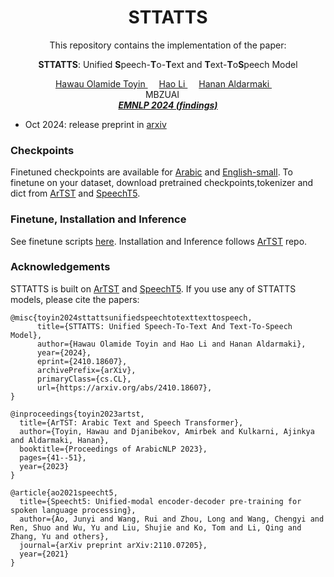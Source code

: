 <div align="center">

<h1> STTATTS </h1>
This repository contains the implementation of the paper:

**STTATTS**: Unified **S**peech-**T**o-**T**ext and **T**ext-**T**o**S**peech Model

<div>
    <a href='https://www.linkedin.com/in/toyinhawau/' >Hawau Olamide Toyin </a>&emsp;
    <a href='' target='_blank'>Hao Li </a>&emsp;
    <a href='https://linkedin.com/in/hanan-aldarmaki/' target='_blank'>Hanan Aldarmaki </a>&emsp;
</div>
<!-- <br> -->
<div>
     MBZUAI &emsp;
</div>
<!-- <br> -->
<i><strong><a href='' target='_blank'>EMNLP 2024 (findings)</a></strong></i>
<br>
</div>

- Oct 2024: release preprint in [arxiv](https://arxiv.org/abs/2410.18607)

### Checkpoints

Finetuned checkpoints are available for [Arabic](https://huggingface.co/MBZUAI/STTATTS/blob/main/checkpoint_ar_wo_d.pt) and [English-small](https://huggingface.co/MBZUAI/STTATTS/blob/main/checkpoint_en_small.pt). To finetune on your dataset, download pretrained checkpoints,tokenizer and dict from [ArTST](https://github.com/mbzuai-nlp/ArTST/) and [SpeechT5](https://github.com/microsoft/SpeechT5/tree/main/SpeechT5).


### Finetune, Installation and Inference

See finetune scripts [here](./scripts/). Installation and Inference follows [ArTST](https://github.com/mbzuai-nlp/ArTST/) repo.


### Acknowledgements

STTATTS is built on [ArTST](https://aclanthology.org/2023.arabicnlp-1.5/) and [SpeechT5](https://arxiv.org/abs/2110.07205). If you use any of STTATTS models, please cite the papers:

```
@misc{toyin2024sttattsunifiedspeechtotexttexttospeech,
      title={STTATTS: Unified Speech-To-Text And Text-To-Speech Model}, 
      author={Hawau Olamide Toyin and Hao Li and Hanan Aldarmaki},
      year={2024},
      eprint={2410.18607},
      archivePrefix={arXiv},
      primaryClass={cs.CL},
      url={https://arxiv.org/abs/2410.18607}, 
}

@inproceedings{toyin2023artst,
  title={ArTST: Arabic Text and Speech Transformer},
  author={Toyin, Hawau and Djanibekov, Amirbek and Kulkarni, Ajinkya and Aldarmaki, Hanan},
  booktitle={Proceedings of ArabicNLP 2023},
  pages={41--51},
  year={2023}
}

@article{ao2021speecht5,
  title={Speecht5: Unified-modal encoder-decoder pre-training for spoken language processing},
  author={Ao, Junyi and Wang, Rui and Zhou, Long and Wang, Chengyi and Ren, Shuo and Wu, Yu and Liu, Shujie and Ko, Tom and Li, Qing and Zhang, Yu and others},
  journal={arXiv preprint arXiv:2110.07205},
  year={2021}
}
```


